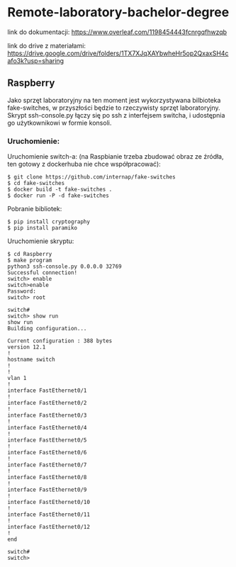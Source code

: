 # Remote-laboratory-bachelor-degree

link do dokumentacji: https://www.overleaf.com/1198454443fcnrgqfhwzqb

link do drive z materiałami: https://drive.google.com/drive/folders/1TX7XJqXAYbwheHr5op2QxaxSH4cafo3k?usp=sharing


## Raspberry
Jako sprzęt laboratoryjny na ten moment jest wykorzystywana bilbioteka fake-switches, w przyszłości będzie to rzeczywisty sprzęt laboratoryjny.<br /> 
Skrypt ssh-console.py łączy się po ssh z interfejsem switcha, i udostępnia go użytkownikowi w formie konsoli. <br /> 
### Uruchomienie:
Uruchomienie switch-a: (na Raspbianie trzeba zbudować obraz ze źródła, ten gotowy z dockerhuba nie chce współpracować):
```shell
$ git clone https://github.com/internap/fake-switches
$ cd fake-switches
$ docker build -t fake-switches .
$ docker run -P -d fake-switches
```
Pobranie bibliotek:
```shell
$ pip install cryptography
$ pip install paramiko
```
Uruchomienie skryptu:
```shell
$ cd Raspberry
$ make program
python3 ssh-console.py 0.0.0.0 32769
Successful connection!
switch> enable
switch>enable
Password: 
switch> root

switch#
switch> show run
show run
Building configuration...

Current configuration : 388 bytes
version 12.1
!
hostname switch
!
!
vlan 1
!
interface FastEthernet0/1
!
interface FastEthernet0/2
!
interface FastEthernet0/3
!
interface FastEthernet0/4
!
interface FastEthernet0/5
!
interface FastEthernet0/6
!
interface FastEthernet0/7
!
interface FastEthernet0/8
!
interface FastEthernet0/9
!
interface FastEthernet0/10
!
interface FastEthernet0/11
!
interface FastEthernet0/12
!
end

switch#
switch> 

